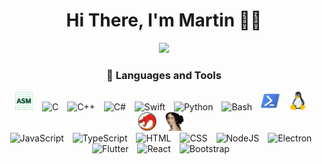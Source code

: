 <h1 align="center">Hi There, I'm Martin 👋🏾</h1>

<div align="center">
<img src="https://streak-stats.demolab.com?user=martinalebachew&hide_border=true">
</div>

<h3 align="center">🧰 Languages and Tools</h1>
<div align="center">
<img alt="Assembly" width="30px" style="padding-right:10px;" src="assets/assembly.svg"/>
<img alt="C" width="30px" style="padding-right:10px;" src="https://cdn.jsdelivr.net/gh/devicons/devicon/icons/c/c-original.svg"/>
<img alt="C++" width="30px" style="padding-right:10px;" src="https://cdn.jsdelivr.net/gh/devicons/devicon/icons/cplusplus/cplusplus-original.svg"/>
<img alt="C#" width="30px" style="padding-right:10px;" src="https://cdn.jsdelivr.net/gh/devicons/devicon/icons/csharp/csharp-original.svg"/>
<img alt="Swift" width="30px" style="padding-right:10px;" src="https://cdn.jsdelivr.net/gh/devicons/devicon/icons/swift/swift-original.svg"/>
<img alt="Python" width="30px" style="padding-right:10px;" src="https://cdn.jsdelivr.net/gh/devicons/devicon/icons/python/python-original.svg"/>
<img alt="Bash" width="30px" style="padding-right:10px;" src="https://cdn.jsdelivr.net/gh/devicons/devicon/icons/bash/bash-original.svg"/>
<img alt="PowerShell" width="30px" style="padding-right:10px;" src="assets/powershell.svg"/>
<img alt="Linux" width="30px" style="padding-right:10px;" src="assets/linux.svg"/>
<img alt="Ghidra" width="30px" style="padding-right:10px;" src="assets/ghidra.svg"/>
<img alt="Ida" width="30px" style="padding-right:10px;" src="assets/ida.png"/>

<br>

<img alt="JavaScript" width="30px" style="padding-right:10px;" src="https://cdn.jsdelivr.net/gh/devicons/devicon/icons/javascript/javascript-original.svg"/>
<img alt="TypeScript" width="30px" style="padding-right:10px;" src="https://cdn.jsdelivr.net/gh/devicons/devicon/icons/typescript/typescript-original.svg"/>
<img alt="HTML" width="30px" style="padding-right:10px;" src="https://cdn.jsdelivr.net/gh/devicons/devicon/icons/html5/html5-original.svg"/>
<img alt="CSS" width="30px" style="padding-right:10px;" src="https://cdn.jsdelivr.net/gh/devicons/devicon/icons/css3/css3-original.svg"/>
<img alt="NodeJS" width="30px" style="padding-right:10px;" src="https://cdn.jsdelivr.net/gh/devicons/devicon/icons/nodejs/nodejs-original.svg"/>
<img alt="Electron" width="30px" style="padding-right:10px;" src="https://cdn.jsdelivr.net/gh/devicons/devicon/icons/electron/electron-original.svg"/>
<img alt="Flutter" width="30px" style="padding-right:10px;" src="https://cdn.jsdelivr.net/gh/devicons/devicon/icons/flutter/flutter-original.svg"/>
<img alt="React" width="30px" style="padding-right:10px;" src="https://cdn.jsdelivr.net/gh/devicons/devicon/icons/react/react-original.svg"/>
<img alt="Bootstrap" width="30px" style="padding-right:10px;" src="https://cdn.jsdelivr.net/gh/devicons/devicon/icons/bootstrap/bootstrap-original.svg"/>
</div>


<!--
- 🔭 I’m currently working on ...
- 🌱 I’m currently learning ...
- 👯 I’m looking to collaborate on ...
- 🤔 I’m looking for help with ...
- 💬 Ask me about ...
- 📫 How to reach me: ...
- 😄 Pronouns: ...
- ⚡ Fun fact: ...
-->

